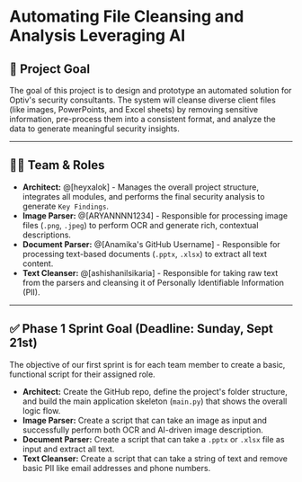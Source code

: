 # Automating File Cleansing and Analysis Leveraging AI

## 🎯 Project Goal

The goal of this project is to design and prototype an automated solution for Optiv's security consultants. The system will cleanse diverse client files (like images, PowerPoints, and Excel sheets) by removing sensitive information, pre-process them into a consistent format, and analyze the data to generate meaningful security insights.

---

## 🧑‍💻 Team & Roles

* **Architect:** @[heyxalok] - Manages the overall project structure, integrates all modules, and performs the final security analysis to generate `Key Findings`.
* **Image Parser:** @[ARYANNNN1234] - Responsible for processing image files (`.png`, `.jpeg`) to perform OCR and generate rich, contextual descriptions.
* **Document Parser:** @[Anamika's GitHub Username] - Responsible for processing text-based documents (`.pptx`, `.xlsx`) to extract all text content.
* **Text Cleanser:** @[ashishanilsikaria] - Responsible for taking raw text from the parsers and cleansing it of Personally Identifiable Information (PII).

---

## ✅ Phase 1 Sprint Goal (Deadline: Sunday, Sept 21st)

The objective of our first sprint is for each team member to create a basic, functional script for their assigned role.

* **Architect:** Create the GitHub repo, define the project's folder structure, and build the main application skeleton (`main.py`) that shows the overall logic flow.
* **Image Parser:** Create a script that can take an image as input and successfully perform both OCR and AI-driven image description.
* **Document Parser:** Create a script that can take a `.pptx` or `.xlsx` file as input and extract all text.
* **Text Cleanser:** Create a script that can take a string of text and remove basic PII like email addresses and phone numbers.
